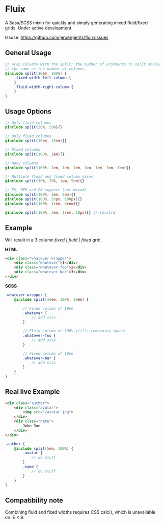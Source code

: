 # Fluix

A Sass/SCSS mixin for quickly and simply generating mixed fluid/fixed grids. Under active development.

Issuse: https://github.com/jeroengerits/fluix/issues

## General Usage
```scss
// Wrap columns with the split; the number of arguments to split should be
// the same as the number of columns.
@include split(10em, 100%) {
	.fixed-width-left-column {
	}
	.fluid-width-right-column {
	}
}
```

## Usage Options
```scss
// Only fluid columns
@include split(50%, 50%){}

// Only fixed columns
@include split(10em, 10em){}

// Mixed columns
@include split(100%, 1em){}

// Many columns
@include split(100%, 1em, 1em, 1em, 1em, 1em, 1em, 1em){}

// Multiple fluid and fixed column sizes
@include split(30%, 70%, 1em, 5em){}

// EM, REM and PX support (not mixed)
@include split(100%, 1em, 5em){}
@include split(100%, 50px, 100px){}
@include split(100%, 1rem, 5rem){}

@include split(100%, 3em, 1rem, 10px){} // Invalid

```

## Example

Will result in a 3 column _fixed | fluid | fixed_ grid.

**HTML**

```html
<div class="whatever-wrapper">
    <div class="whatever">1</div>
    <div class="whatever-foo">2</div>
    <div class="whatever-bar">3</div>
</div>
```

**SCSS**

```scss
.whatever-wrapper {
	@include split(10em, 100%, 10em) {

		// Fixed column of 10em
		.whatever {
			// add scss
		}

		// Fluid column of 100% (fills remaining space)
		.whatever-foo {
			// add scss
		}

		// Fixed column of 10em
		.whatever-bar {
			// add scss
		}
	}	
}
```

## Real live Example

```html
<div class="author">
	<div class="avatar">
		<img src="/avatar.jpg">
	</div>
	<div class="name">
		John Doe
	</div>
</div>
```

```scss
.author {
	@include split(5em, 100%) {
		.avatar {
			// do stuff
		}
		.name {
			// do stuff
		}
	}
}
```

## Compatibility note
Combining fluid and fixed widths requires CSS calc(), which is unavailable on IE < 9.